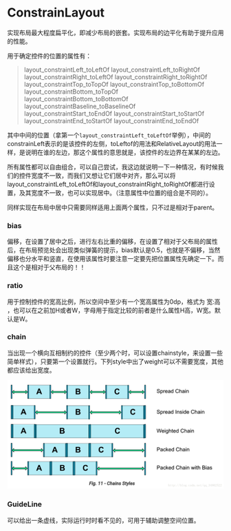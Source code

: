 # ConstrainLayout

实现布局最大程度扁平化，即减少布局的嵌套。实现布局的边平化有助于提升应用的性能。

用于确定控件的位置的属性有：

> layout_constraintLeft_toLeftOf
> layout_constraintLeft_toRightOf
> layout_constraintRight_toLeftOf
> layout_constraintRight_toRightOf
> layout_constraintTop_toTopOf
> layout_constraintTop_toBottomOf
> layout_constraintBottom_toTopOf
> layout_constraintBottom_toBottomOf
> layout_constraintBaseline_toBaselineOf
> layout_constraintStart_toEndOf
> layout_constraintStart_toStartOf
> layout_constraintEnd_toStartOf
> layout_constraintEnd_toEndOf

其中中间的位置（拿第一个`layout_constraintLeft_toLeftOf`举例），中间的constrainLeft表示的是该控件的左侧，toLeftof的用法和RelativeLayout的用法一样，是说明在谁的左边，那这个属性的意思就是，该控件的左边界在某某的左边。

所有属性都可以自由组合，可以自己尝试，我这边就说明一下一种情况，有时候我们的控件宽度不一致，而我们又想让它们居中对齐，那么可以将layout_constraintLeft_toLeftOf和layout_constraintRight_toRightOf都进行设置，及其宽度不一致，也可以实现居中。（注意属性中位置的组合是不同的）。

同样实现在布局中居中只需要同样适用上面两个属性，只不过是相对于parent。

### bias

偏移，在设置了居中之后，进行左右比重的偏移，在设置了相对于父布局的属性后，在布局预览处会出现类似弹簧的提示，bias默认是0.5，也就是不偏移，当然偏移也分水平和竖直，在使用该属性时要注意一定要先把位置属性先确定一下。而且这个是相对于父布局的！！

### ratio

用于控制控件的宽高比例，所以空间中至少有一个宽高属性为0dp，格式为 宽:高 ，也可以在之前加H或者W，字母用于指定比较的前者是什么属性H高，W宽。默认是W。

### chain

当出现一个横向互相制约的控件（至少两个时，可以设置chainstyle，来设置一些简单样式），只要第一个设置就行。下列style中出了weight可以不需要宽度，其他都应该给出宽度。

![](assets\15fccd91b5f13c8e.jpg)

### GuideLine

可以给出一条虚线，实际运行时时看不见的，可用于辅助调整空间位置。